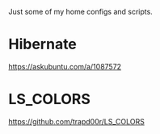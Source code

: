Just some of my home configs and scripts.

# Hibernate

https://askubuntu.com/a/1087572

# LS_COLORS
https://github.com/trapd00r/LS_COLORS